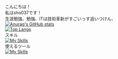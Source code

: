 こんにちは！<br>
私はsho037です！<br>
生涯勉強、勉強、ITは技術革新がすごいっす追いつけん、<br>
[![Anurag's GitHub stats](https://github-readme-stats.vercel.app/api?username=sho037&count_private=true&show_icons=true&theme=midnight-purple)](https://github.com/anuraghazra/github-readme-stats)<br>
[![Top Langs](https://github-readme-stats.vercel.app/api/top-langs/?username=sho037&count_private=true&layout=default&theme=midnight-purple)](https://github.com/anuraghazra/github-readme-stats)<br>
スキル<br>
[![My Skills](https://skillicons.dev/icons?i=c,html,css)](https://skillicons.dev)<br>
使えるツール<br>
[![My Skills](https://skillicons.dev/icons?i=bash,powershell,vscode,linux,git,github,ai,ps,instagram,discord)](https://skillicons.dev)<br>
<!-- お勉強中<br>
[![My Skills](https://skillicons.dev/icons?i=pr,ae,au,aws,azure,bootstrap,docker,gcp,java,js,jquery,laravel,nextjs,nodejs,php,py,ruby,rails,swift,ts,)](https://skillicons.dev)<br>

お勉強することたくさんすぎいい -->

<!---
sho037/sho037 is a ✨ special ✨ repository because its `README.md` (this file) appears on your GitHub profile.
You can click the Preview link to take a look at your changes.
--->
